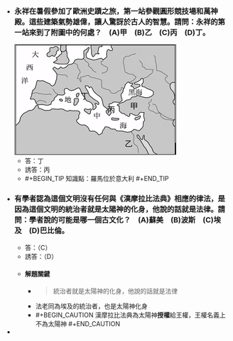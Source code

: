 - ### 永祥在暑假參加了歐洲史蹟之旅，第一站參觀圓形競技場和萬神殿。這些建築氣勢雄偉，讓人驚訝於古人的智慧。請問：永祥的第一站來到了附圖中的何處？　(A)甲　(B)乙　(C)丙　(D)丁。 
  ![image.png](../assets/image_1665386913139_0.png)
	- 答：丁
	- 誘答：丙
	- #+BEGIN_TIP
	  知識點：羅馬位於意大利
	  #+END_TIP
- ### 有學者認為這個文明沒有任何與《漢摩拉比法典》相應的律法，是因為這個文明的統治者就是太陽神的化身，他說的話就是法律。請問：學者說的可能是哪一個古文化？　(A)蘇美　(B)波斯　(C)埃及　(D)巴比倫。 
	- 答：（C）
	- 誘答：（D）
	- #### 解題關鍵
		- > 統治者就是太陽神的化身，他說的話就是法律
		- 法老同為埃及的統治者，也是太陽神化身
		- #+BEGIN_CAUTION
		  漢摩拉比法典為太陽神**授權**給王權，王權名義上不為太陽神
		  #+END_CAUTION
-